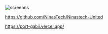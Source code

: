 




<!---
ruthss0/ruthss0 is a ✨ special ✨ repository because its `README.md` (this file) appears on your GitHub profile.
You can click the Preview link to take a look at your changes.
--->

![screeans](https://github.com/ruthss0/ruthss0/assets/82294375/2a40b514-2498-42bb-bc27-320f12015203)



https://github.com/NinasTech/Ninastech-United

https://port-gabii.vercel.app/ 






